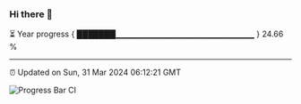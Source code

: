 ### Hi there 👋

⏳ Year progress { ███████▁▁▁▁▁▁▁▁▁▁▁▁▁▁▁▁▁▁▁▁▁▁▁ } 24.66 %

---

⏰ Updated on Sun, 31 Mar 2024 06:12:21 GMT

![Progress Bar CI](https://github.com/liununu/liununu/workflows/Progress%20Bar%20CI/badge.svg)
